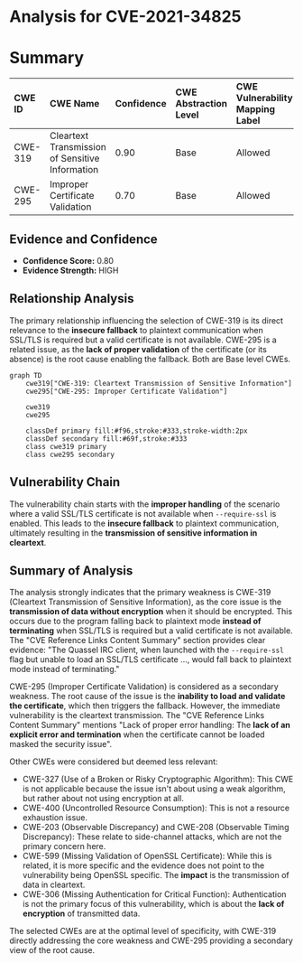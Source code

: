 # Analysis for CVE-2021-34825

# Summary
| CWE ID  | CWE Name                                | Confidence | CWE Abstraction Level | CWE Vulnerability Mapping Label | CWE-Vulnerability Mapping Notes |
| :------- | :-------------------------------------- | :--------- | :-------------------- | :------------------------------ | :------------------------------ |
| CWE-319 | Cleartext Transmission of Sensitive Information | 0.90      | Base                 | Allowed                         | Primary CWE                     |
| CWE-295 | Improper Certificate Validation     | 0.70      | Base                 | Allowed                         | Secondary Candidate             |

## Evidence and Confidence

*   **Confidence Score:** 0.80
*   **Evidence Strength:** HIGH

## Relationship Analysis
The primary relationship influencing the selection of CWE-319 is its direct relevance to the **insecure fallback** to plaintext communication when SSL/TLS is required but a valid certificate is not available. CWE-295 is a related issue, as the **lack of proper validation** of the certificate (or its absence) is the root cause enabling the fallback. Both are Base level CWEs.

```mermaid
graph TD
    cwe319["CWE-319: Cleartext Transmission of Sensitive Information"]
    cwe295["CWE-295: Improper Certificate Validation"]

    cwe319
    cwe295

    classDef primary fill:#f96,stroke:#333,stroke-width:2px
    classDef secondary fill:#69f,stroke:#333
    class cwe319 primary
    class cwe295 secondary
```

## Vulnerability Chain
The vulnerability chain starts with the **improper handling** of the scenario where a valid SSL/TLS certificate is not available when `--require-ssl` is enabled. This leads to the **insecure fallback** to plaintext communication, ultimately resulting in the **transmission of sensitive information in cleartext**.

## Summary of Analysis
The analysis strongly indicates that the primary weakness is CWE-319 (Cleartext Transmission of Sensitive Information), as the core issue is the **transmission of data without encryption** when it should be encrypted. This occurs due to the program falling back to plaintext mode **instead of terminating** when SSL/TLS is required but a valid certificate is not available. The "CVE Reference Links Content Summary" section provides clear evidence: "The Quassel IRC client, when launched with the `--require-ssl` flag but unable to load an SSL/TLS certificate ..., would fall back to plaintext mode instead of terminating."

CWE-295 (Improper Certificate Validation) is considered as a secondary weakness. The root cause of the issue is the **inability to load and validate the certificate**, which then triggers the fallback. However, the immediate vulnerability is the cleartext transmission. The "CVE Reference Links Content Summary" mentions "Lack of proper error handling: The **lack of an explicit error and termination** when the certificate cannot be loaded masked the security issue".

Other CWEs were considered but deemed less relevant:

*   CWE-327 (Use of a Broken or Risky Cryptographic Algorithm): This CWE is not applicable because the issue isn't about using a weak algorithm, but rather about not using encryption at all.
*   CWE-400 (Uncontrolled Resource Consumption): This is not a resource exhaustion issue.
*   CWE-203 (Observable Discrepancy) and CWE-208 (Observable Timing Discrepancy): These relate to side-channel attacks, which are not the primary concern here.
* CWE-599 (Missing Validation of OpenSSL Certificate): While this is related, it is more specific and the evidence does not point to the vulnerability being OpenSSL specific. The **impact** is the transmission of data in cleartext.
* CWE-306 (Missing Authentication for Critical Function): Authentication is not the primary focus of this vulnerability, which is about the **lack of encryption** of transmitted data.

The selected CWEs are at the optimal level of specificity, with CWE-319 directly addressing the core weakness and CWE-295 providing a secondary view of the root cause.